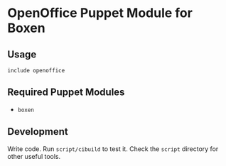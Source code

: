 # OpenOffice Puppet Module for Boxen

## Usage

```puppet
include openoffice
```

## Required Puppet Modules

* `boxen`

## Development

Write code. Run `script/cibuild` to test it. Check the `script`
directory for other useful tools.
